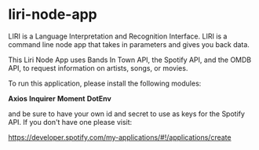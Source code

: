 # liri-node-app

LIRI is a Language Interpretation and Recognition Interface. LIRI is a command line node app that takes in parameters and gives you back data.

This Liri Node App uses Bands In Town API, the Spotify API, and the OMDB API, to request information on artists, songs, or movies. 

To run this application, please install the following modules:

**Axios**
**Inquirer**
**Moment**
**DotEnv**

and be sure to have your own id and secret to use as keys for the Spotify API. If you don't have one please visit: 

https://developer.spotify.com/my-applications/#!/applications/create






